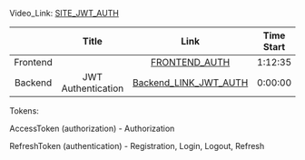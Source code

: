 
Video_Link: [SITE_JWT_AUTH](https://www.youtube.com/watch?v=fN25fMQZ2v0)

| | Title | Link | Time Start | Time End |
| :---: | :---: | :---: | :---: | :---: |
| Frontend |  | [FRONTEND_AUTH](https://www.youtube.com/watch?v=fN25fMQZ2v0) | 1:12:35 | 1:22:46 |
| Backend | JWT Authentication | [Backend_LINK_JWT_AUTH](https://www.youtube.com/watch?v=fN25fMQZ2v0) | 0:00:00 | 1:12:30 |

Tokens:

AccessToken (authorization) - Authorization

RefreshToken (authentication) - Registration, Login, Logout, Refresh